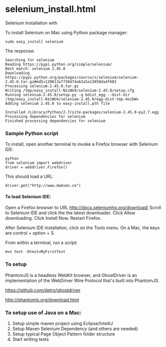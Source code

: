 # selenium_install.html
Selenium Installation with

To install Selenium on Mac using Python package manager:

```
sudo easy_install selenium
```

The response:

```
Searching for selenium
Reading https://pypi.python.org/simple/selenium/
Best match: selenium 2.45.0
Downloading https://pypi.python.org/packages/source/s/selenium/selenium-2.45.0.tar.gz#md5=120813af730474a62a5a13058da4f602
Processing selenium-2.45.0.tar.gz
Writing /tmp/easy_install-N1cWU4/selenium-2.45.0/setup.cfg
Running selenium-2.45.0/setup.py -q bdist_egg --dist-dir /tmp/easy_install-N1cWU4/selenium-2.45.0/egg-dist-tmp-4ozbWv
Adding selenium 2.45.0 to easy-install.pth file

Installed /Library/Python/2.7/site-packages/selenium-2.45.0-py2.7.egg
Processing dependencies for selenium
Finished processing dependencies for selenium
```

### Sample Python script
To install, open another terminal to invoke a Firefox browser with Selenium IDE:

```
python
from selenium import webdriver
driver = webdriver.Firefox()
```

This should load a URL:

```
driver.get("http://www.damien.co")
```

#### To load Selenium IDE:
Open a Firefox browser to URL http://docs.seleniumhq.org/download/
Scroll to Selenium IDE and click the the latest downloader.
Click Allow downloading. 
Click Install Now.
Restart Firefox.

After Selenium IDE installation, click on the Tools menu.
On a Mac, the keys are control + option + S.

From within a terminal, run a script:

```
mvn test -Dtest=MyFirstTest
```

### To setup 

PhantomJS is a headless WebKit browser, and GhostDriver is an implementation of the WebDriver Wire Protocol that's built into PhantomJS.

https://github.com/detro/ghostdriver

http://phantomjs.org/download.html

### To setup use of Java on a Mac:

1. Setup simple maven project using Eclipse/IntelliJ
2. Setup Maven Selenium Dependency (and others are needed)
3. Setup typical Page Object Pattern folder structure
4. Start writing tests
